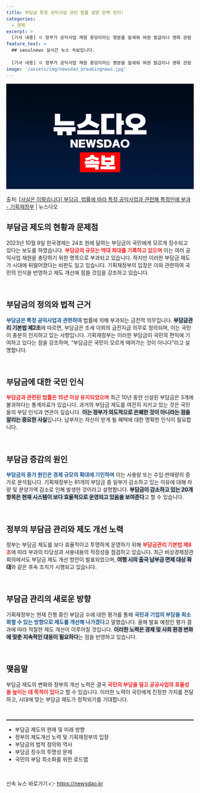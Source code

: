 ```yaml
---
title: 부담금 특정 공익사업 관련 법률 설명 완벽 정리!
categories:
  - 경제
excerpt: >
  [기사 내용] ㅇ 정부가 공익사업 재원 충당이라는 명분을 앞세워 여권 발급이나 영화 관람 때도 일반 국민에게…
feature_text: >
  ## seoulnews 실시간 뉴스 속보입니다.

  [기사 내용] ㅇ 정부가 공익사업 재원 충당이라는 명분을 앞세워 여권 발급이나 영화 관람 때도 일반 국민에게…
image: '/assets/img/newsdao_breakingnews.jpg'
---
```


![뉴스다오 속보](/assets/img/newsdao_breakingnews.jpg)

<p>출처: <a href="https://newsdao.kr/2112" rel="dofollow">[사실은 이렇습니다] 부담금, 법률에 따라 특정 공익사업과 관련해 특정인에 부과 - 기획재정부</a> | 뉴스다오</p>

<h2 data-ke-size="size26">부담금 제도의 현황과 문제점</h2>

<p data-ke-size="size16">2023년 10월 9일 한국경제는 24조 원에 달하는 부담금이 국민에게 모르게 징수되고 있다는 보도를 하였습니다. <b><span style="color: #ee2323;">부담금의 규모는 역대 최대를 기록하고 있으며</span></b> 이는 여러 공익사업 재원을 충당하기 위한 명목으로 부과되고 있습니다. 하지만 이러한 부담금 제도가 시대에 뒤떨어졌다는 비판도 일고 있습니다. 기획재정부의 입장은 이와 관련하여 국민의 인식을 반영하고 제도 개선에 힘쓸 것임을 강조하고 있습니다.</p>

<p data-ke-size="size16">&nbsp;</p>

<h2 data-ke-size="size26">부담금의 정의와 법적 근거</h2>

<p data-ke-size="size16"><b><span style="color: #1a5490;">부담금은 특정 공익사업과 관련하여</span></b> 법률에 의해 부과되는 금전적 의무입니다. <b><span style="background-color: #21538527;">부담금관리 기본법 제2조</span></b>에 따르면, 부담금은 조세 이외의 금전지급 의무로 정의되며, 이는 국민이 충분히 인지하고 있는 사항입니다. 기획재정부는 이러한 부담금이 국민의 편익에 기여하고 있다는 점을 강조하며, “부담금은 국민이 모르게 떼어가는 것이 아니다”라고 설명합니다.</p>

<p data-ke-size="size16">&nbsp;</p>

<h2 data-ke-size="size26">부담금에 대한 국민 인식</h2>

<p data-ke-size="size16"><b><span style="color: #ee2323;">부담금과 관련된 법률은 15년 이상 유지되었으며</span></b> 최근 10년 동안 신설된 부담금은 3개에 불과하다는 통계자료가 있습니다. 과거의 부담금 제도를 여전히 지키고 있는 것은 국민들의 부담 인식과 연관이 깊습니다. <b><span style="background-color: #21538527;">이는 정부가 의도적으로 은폐한 것이 아니라는 점을 알리는 중요한 사실</span></b>입니다. 납부자는 자신이 받게 될 혜택에 대한 명확한 인식이 필요합니다.</p>

<p data-ke-size="size16">&nbsp;</p>

<h2 data-ke-size="size26">부담금 증감의 원인</h2>

<p data-ke-size="size16"><b><span style="color: #1a5490;">부담금의 증가 원인은 경제 규모의 확대에 기인하며</span></b> 이는 사용량 또는 수입·판매량의 증가로 분석됩니다. 기획재정부는 91개의 부담금 중 일부가 감소하고 있는 이유에 대해 차량 및 분양가액 감소로 인해 발생한 것이라고 설명합니다. <b><span style="background-color: #21538527;">부담금이 감소하고 있는 20개 항목은 현재 시스템이 보다 효율적으로 운영되고 있음을 보여준다</span></b>고 할 수 있습니다.</p>

<p data-ke-size="size16">&nbsp;</p>

<h2 data-ke-size="size26">정부의 부담금 관리와 제도 개선 노력</h2>

<p data-ke-size="size16">정부는 부담금 제도를 보다 효율적이고 투명하게 운영하기 위해 <b><span style="color: #ee2323;">부담금관리 기본법 제8조</span></b>에 따라 부과의 타당성과 사용내용의 적정성을 점검하고 있습니다. 최근 비상경제장관회의에서도 부담금 제도 개선 방안이 발표되었으며, <b><span style="background-color: #21538527;">여행 시의 출국 납부금 면제 대상 확대</span></b>와 같은 후속 조치가 시행되고 있습니다.</p>

<p data-ke-size="size16">&nbsp;</p>

<h2 data-ke-size="size26">부담금 관리의 새로운 방향</h2>

<p data-ke-size="size16">기획재정부는 현재 진행 중인 부담금 수에 대한 평가를 통해 <b><span style="color: #1a5490;">국민과 기업의 부담을 최소화할 수 있는 방향으로 제도를 개선해 나가겠다</span></b>고 말했습니다. 올해 발표 예정인 평가 결과에 따라 적절한 제도 개선이 이루어질 것입니다. <b><span style="background-color: #21538527;">이러한 노력은 경제 및 사회 환경 변화에 맞춘 지속적인 대응이 필요하다</span></b>는 점을 반영하고 있습니다.</p>

<p data-ke-size="size16">&nbsp;</p>

<h2 data-ke-size="size26">맺음말</h2>

<p data-ke-size="size16">부담금 제도의 변화와 정부의 개선 노력은 결국 <b><span style="color: #ee2323;">국민의 부담을 덜고 공공사업의 효율성을 높이는 데 목적이 있다</span></b>고 할 수 있습니다. 이러한 노력이 국민에게 진정한 가치를 전달하고, 시대에 맞는 부담금 제도가 정착되기를 기대합니다.</p>

<p data-ke-size="size16">&nbsp;</p>

<hr style="height: 2px; border: 0; background: #000;"/>
<ul>
    <li>부담금 제도의 현재 및 미래 방향</li>
    <li>정부의 제도개선 노력 및 기획재정부의 입장</li>
    <li>부담금의 법적 정의와 역사</li>
    <li>부담금 징수의 투명성 문제</li>
    <li>국민의 부담 최소화를 위한 로드맵</li>
</ul>
<p data-ke-size="size16">&nbsp;</p> 

신속 뉴스 바로가기 👉 <a href="https://newsdao.kr" rel="dofollow">https://newsdao.kr</a>


